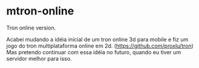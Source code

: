 # mtron-online
Tron online version.

Acabei mudando a idéia inícial de um tron online 3d para mobile e fiz um jogo do tron multiplataforma online em 2d. (https://github.com/proxlu/tron) Mas pretendo continuar com essa idéia no futuro, quando eu tiver um servidor melhor para isso.
